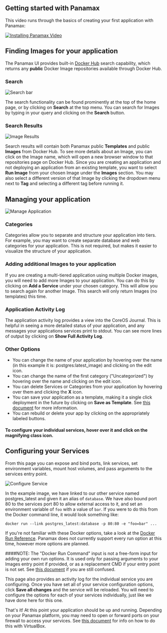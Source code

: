 ## Getting started with Panamax

This video runs through the basics of creating your first application with Panamax: 

[![Installing Panamax Video](http://img.youtube.com/vi/J0XWLiIu41Y/0.jpg)](http://www.youtube.com/watch?v=J0XWLiIu41Y)

## Finding Images for your application
The Panamax UI provides built-in [Docker Hub](https://registry.hub.docker.com/) search capability, which returns any **public** Docker Image repositories available through Docker Hub.

### Search

![Search bar](http://i.imgur.com/gZ6KcT8.png)

The search functionality can be found prominently at the top of the home page, or by clicking on **Search** at the top menu. You can search for Images by typing in your query and clicking on the **Search** button.

### Search Results

![Image Results](http://i.imgur.com/HlZfLRM.png)

Search results will contain both Panamax public **Templates** and public **Images** from Docker Hub. To see more details about an Image, you can click on the Image name, which will open a new browser window to that repositories page on Docker Hub. Since you are creating an application and not deploying an application from an existing template, you want to select **Run Image** from your chosen Image under the **Images** section. You may also select a different version of that Image by clicking the dropdown menu next to **Tag** and selecting a different tag before running it.

## Managing your application

![Manage Application](http://i.imgur.com/f7gbuVc.png)

### Categories
Categories allow you to separate and structure your application into tiers. For example, you may want to create separate database and web categories for your application. This is not required, but makes it easier to visualize the structure of your application.

### Adding additional Images to your application
If you are creating a multi-tiered application using multiple Docker images, you will need to add more Images to your application. You can do this by clicking on **Add a Service** under your chosen category. This will allow you to search again for another Image. This search will only return Images (no templates) this time.

### Application Activity Log
The application activity log provides a view into the CoreOS Journal. This is helpful in seeing a more detailed status of your application, and any messages your applications services print to stdout. You can see more lines of output by clicking on **Show Full Activity Log**.

### Other Options
- You can change the name of your application by hovering over the name (in this example it is: postgres:latest_image) and clicking on the edit icon.
- You can change the name of the first category ("Uncategorized") by hovering over the name and clicking on the edit icon.
- You can delete Services or Categories from your application by hovering over them and clicking the **X** icon.
- You can save your application as a template, making it a single click deployment in the future by clicking on **Save as Template**. See [this document](https://github.com/CenturyLinkLabs/panamax-ui/wiki/How-To%3A-Make-a-Template) for more information.
- You can rebuild or delete your app by clicking on the appropriately labeled buttons.

#### To configure your individual services, hover over it and click on the magnifying class icon.

## Configuring your Services
From this page you can expose and bind ports, link services, set environment variables, mount host volumes, and pass arguments to the services entry point.

![Configure Service](http://i.imgur.com/5twcH6V.png)

In the example image, we have linked to our other service named postgres_latest and given it an alias of `database`. We have also bound port 80 to the services port 80 to allow external access to it, and set an environment variable of `foo` with a value of `bar`. If you were to do this from the Docker command line, it would look something like:

`docker run --link postgres_latest:database -p 80:80 -e "foo=bar" ...`

If you're not familiar with these Docker options, take a look at the [Docker Run Reference](http://docs.docker.com/reference/run/). Panamax does not currently support every run option at this time, however more options are planned.

####NOTE: The "Docker Run Command" input is not a free-form input for adding your own run options. It is used only for passing arguments to your Images entry point if provided, or as a replacement CMD if your entry point is not set. See [this document](http://docs.docker.com/reference/run/#cmd-default-command-or-options) if you are still confused.

This page also provides an activity log for the individual service you are configuring. Once you have set all of your service configuration options, click **Save all changes** and the service will be reloaded. You will need to configure the options for each of your services individually, just like we have done here for this one. 

That's it! At this point your application should be up and running. Depending on your Panamax platform, you may need to open or forward ports on your firewall to access your services. See [this document](https://github.com/CenturyLinkLabs/panamax-ui/wiki/How-To%3A-Port-Forwarding-on-VirtualBox) for info on how to do this with VirtualBox.
